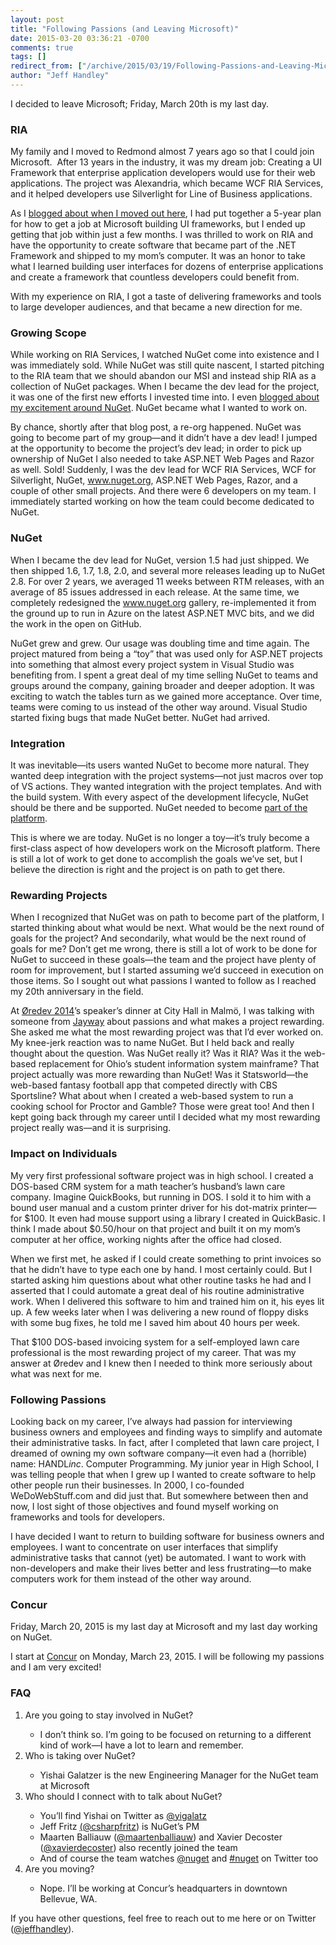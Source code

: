 ```yaml
---
layout: post
title: "Following Passions (and Leaving Microsoft)"
date: 2015-03-20 03:36:21 -0700
comments: true
tags: []
redirect_from: ["/archive/2015/03/19/Following-Passions-and-Leaving-Microsoft.aspx/", "/archive/2015/03/19/following-passions-and-leaving-microsoft.aspx"]
author: "Jeff Handley"
---
```

<!-- more -->
<p>I decided to leave Microsoft; Friday, March 20th is my last day.</p>  <h3>RIA</h3>  <p>My family and I moved to Redmond almost 7 years ago so that I could join Microsoft.  After 13 years in the industry, it was my dream job: Creating a UI Framework that enterprise application developers would use for their web applications. The project was Alexandria, which became WCF RIA Services, and it helped developers use Silverlight for Line of Business applications.</p>  <p>As I <a href="http://jeffhandley.com/archive/2008/04/06/leaving-big-and-relocating.aspx">blogged about when I moved out here</a>, I had put together a 5-year plan for how to get a job at Microsoft building UI frameworks, but I ended up getting that job within just a few months. I was thrilled to work on RIA and have the opportunity to create software that became part of the .NET Framework and shipped to my mom’s computer. It was an honor to take what I learned building user interfaces for dozens of enterprise applications and create a framework that countless developers could benefit from.</p>  <p>With my experience on RIA, I got a taste of delivering frameworks and tools to large developer audiences, and that became a new direction for me.</p>  <h3>Growing Scope</h3>  <p>While working on RIA Services, I watched NuGet come into existence and I was immediately sold. While NuGet was still quite nascent, I started pitching to the RIA team that we should abandon our MSI and instead ship RIA as a collection of NuGet packages. When I became the dev lead for the project, it was one of the first new efforts I invested time into. I even <a href="http://jeffhandley.com/archive/2011/08/11/IGetNuGet-YouGetNuGet.aspx">blogged about my excitement around NuGet</a>. NuGet became what I wanted to work on.</p>  <p>By chance, shortly after that blog post, a re-org happened. NuGet was going to become part of my group—and it didn’t have a dev lead! I jumped at the opportunity to become the project’s dev lead; in order to pick up ownership of NuGet I also needed to take ASP.NET Web Pages and Razor as well. Sold! Suddenly, I was the dev lead for WCF RIA Services, WCF for Silverlight, NuGet, <a href="http://www.nuget.org">www.nuget.org</a>, ASP.NET Web Pages, Razor, and a couple of other small projects. And there were 6 developers on my team. I immediately started working on how the team could become dedicated to NuGet.</p>  <h3>NuGet</h3>  <p>When I became the dev lead for NuGet, version 1.5 had just shipped. We then shipped 1.6, 1.7, 1.8, 2.0, and several more releases leading up to NuGet 2.8. For over 2 years, we averaged 11 weeks between RTM releases, with an average of 85 issues addressed in each release. At the same time, we completely redesigned the <a href="http://www.nuget.org">www.nuget.org</a> gallery, re-implemented it from the ground up to run in Azure on the latest ASP.NET MVC bits, and we did the work in the open on GitHub.</p>  <p>NuGet grew and grew. Our usage was doubling time and time again. The project matured from being a “toy” that was used only for ASP.NET projects into something that almost every project system in Visual Studio was benefiting from. I spent a great deal of my time selling NuGet to teams and groups around the company, gaining broader and deeper adoption. It was exciting to watch the tables turn as we gained more acceptance. Over time, teams were coming to us instead of the other way around. Visual Studio started fixing bugs that made NuGet better. NuGet had arrived.</p>  <h3>Integration</h3>  <p>It was inevitable—its users wanted NuGet to become more natural. They wanted deep integration with the project systems—not just macros over top of VS actions. They wanted integration with the project templates. And with the build system. With every aspect of the development lifecycle, NuGet should be there and be supported. NuGet needed to become <a href="http://blog.nuget.org/20141014/in-the-platform.html">part of the platform</a>.</p>  <p>This is where we are today. NuGet is no longer a toy—it’s truly become a first-class aspect of how developers work on the Microsoft platform. There is still a lot of work to get done to accomplish the goals we’ve set, but I believe the direction is right and the project is on path to get there.</p>  <h3>Rewarding Projects</h3>  <p>When I recognized that NuGet was on path to become part of the platform, I started thinking about what would be next. What would be the next round of goals for the project? And secondarily, what would be the next round of goals for me? Don’t get me wrong, there is still a lot of work to be done for NuGet to succeed in these goals—the team and the project have plenty of room for improvement, but I started assuming we’d succeed in execution on those items. So I sought out what passions I wanted to follow as I reached my 20th anniversary in the field.</p>  <p>At <a href="http://oredev.org/2014">Øredev 2014</a>’s speaker’s dinner at City Hall in Malmö, I was talking with someone from <a href="http://www.jayway.com/">Jayway</a> about passions and what makes a project rewarding. She asked me what the most rewarding project was that I’d ever worked on. My knee-jerk reaction was to name NuGet. But I held back and really thought about the question. Was NuGet really it? Was it RIA? Was it the web-based replacement for Ohio’s student information system mainframe? That project actually was more rewarding than NuGet! Was it Statsworld—the web-based fantasy football app that competed directly with CBS Sportsline? What about when I created a web-based system to run a cooking school for Proctor and Gamble? Those were great too! And then I kept going back through my career until I decided what my most rewarding project really was—and it is surprising.</p>  <h3>Impact on Individuals</h3>  <p>My very first professional software project was in high school. I created a DOS-based CRM system for a math teacher’s husband’s lawn care company. Imagine QuickBooks, but running in DOS. I sold it to him with a bound user manual and a custom printer driver for his dot-matrix printer—for $100. It even had mouse support using a library I created in QuickBasic. I think I made about $0.50/hour on that project and built it on my mom’s computer at her office, working nights after the office had closed.</p>  <p>When we first met, he asked if I could create something to print invoices so that he didn’t have to type each one by hand. I most certainly could. But I started asking him questions about what other routine tasks he had and I asserted that I could automate a great deal of his routine administrative work. When I delivered this software to him and trained him on it, his eyes lit up. A few weeks later when I was delivering a new round of floppy disks with some bug fixes, he told me I saved him about 40 hours per week.</p>  <p>That $100 DOS-based invoicing system for a self-employed lawn care professional is the most rewarding project of my career. That was my answer at Øredev and I knew then I needed to think more seriously about what was next for me.</p>  <h3>Following Passions</h3>  <p>Looking back on my career, I’ve always had passion for interviewing business owners and employees and finding ways to simplify and automate their administrative tasks. In fact, after I completed that lawn care project, I dreamed of owning my own software company—it even had a (horrible) name: HANDL<i>inc</i>. Computer Programming. My junior year in High School, I was telling people that when I grew up I wanted to create software to help other people run their businesses. In 2000, I co-founded WeDoWebStuff.com and did just that. But somewhere between then and now, I lost sight of those objectives and found myself working on frameworks and tools for developers.</p>  <p>I have decided I want to return to building software for business owners and employees. I want to concentrate on user interfaces that simplify administrative tasks that cannot (yet) be automated. I want to work with non-developers and make their lives better and less frustrating—to make computers work for them instead of the other way around.</p>  <h3>Concur</h3>  <p>Friday, March 20, 2015 is my last day at Microsoft and my last day working on NuGet.</p>  <p>I start at <a href="https://www.concur.com/">Concur</a> on Monday, March 23, 2015. I will be following my passions and I am very excited!</p>  <h3>FAQ</h3>  <ol>   <li>Are you going to stay involved in NuGet?</li>    <ul>     <li>I don’t think so. I’m going to be focused on returning to a different kind of work—I have a lot to learn and remember.</li>   </ul>    <li>Who is taking over NuGet?</li>    <ul>     <li>Yishai Galatzer is the new Engineering Manager for the NuGet team at Microsoft</li>   </ul>    <li>Who should I connect with to talk about NuGet?</li>    <ul>     <li>You’ll find Yishai on Twitter as <a href="http://twitter.com/yigalatz">@yigalatz</a></li>      <li>Jeff Fritz <a href="http://twitter.com/csharpfritz">(@csharpfritz</a>) is NuGet’s PM</li>      <li>Maarten Balliauw (<a href="http://twitter.com/maartenballiauw">@maartenballiauw</a>) and Xavier Decoster (<a href="http://twitter.com/xavierdecoster">@xavierdecoster</a>) also recently joined the team</li>      <li>And of course the team watches <a href="http://twitter.com/nuget">@nuget</a> and <a href="https://twitter.com/search?q=%23nuget">#nuget</a> on Twitter too</li>   </ul>    <li>Are you moving?</li>    <ul>     <li>Nope. I’ll be working at Concur’s headquarters in downtown Bellevue, WA.</li>   </ul> </ol>  <p>If you have other questions, feel free to reach out to me here or on Twitter (<a href="http://twitter.com/jeffhandley">@jeffhandley</a>).</p>

